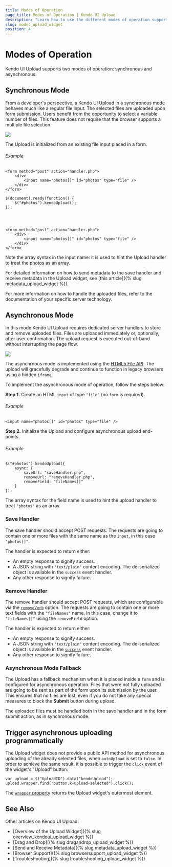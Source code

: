```yaml
---
title: Modes of Operation
page_title: Modes of Operation | Kendo UI Upload
description: "Learn how to use the different modes of operation supported by the Kendo UI Upload widget, initialize it from an existing file and how to use its asynchronous mode."
slug: modes_upload_widget
position: 4
---
```


# Modes of Operation

Kendo UI Upload supports two modes of operation: synchronous and asynchronous.

## Synchronous Mode

From a developer's perspective, a Kendo UI Upload in a synchronous mode behaves much like a regular file input. The selected files are uploaded upon form submission. Users benefit from the opportunity to select a variable number of files. This feature does not require that the browser supports a multiple file selection.

![](/controls/editors/upload/upload-sync.png)

The Upload is initialized from an existing file input placed in a form.

###### Example

    <form method="post" action="handler.php">
        <div>
            <input name="photos[]" id="photos" type="file" />
        </div>
    </form>

    $(document).ready(function() {
        $("#photos").kendoUpload();
    });




    <form method="post" action="handler.php">
        <div>
            <input name="photos[]" id="photos" type="file" />
        </div>
    </form>

Note the array syntax in the input name: it is used to hint the Upload handler to treat the photos as an array.

For detailed information on how to send metadata to the save handler and receive metadata in the Upload widget, see [this article]({% slug metadata_upload_widget %}).

For more information on how to handle the uploaded files, refer to the documentation of your specific server technology.

## Asynchronous Mode

In this mode Kendo UI Upload requires dedicated server handlers to store and remove uploaded files. Files are uploaded immediately or, optionally, after user confirmation. The upload request is executed out-of-band without interrupting the page flow.

![](/controls/editors/upload/upload-async.png)

The asynchrnous mode is implemented using the [HTML5 File API](https://en.wikipedia.org/wiki/HTML5_File_API). The upload will gracefully degrade and continue to function in legacy browsers using a hidden `iframe`.

To implement the asynchronous mode of operation, follow the steps below:

**Step 1.** Create an HTML `input` of type `"file"` (no `form` is required).

###### Example

    <input name="photos[]" id="photos" type="file" />

**Step 2.** Initialize the Upload and configure asynchronous upload end-points.

###### Example

    $("#photos").kendoUpload({
        async: {
            saveUrl: "saveHandler.php",
            removeUrl: "removeHandler.php",
            removeField: "fileNames[]"
        }
    });

The array syntax for the field name is used to hint the upload handler to treat `"photos"` as an array.

### Save Handler

The save handler should accept POST requests. The requests are going to contain one or more files with the same name as the `input`, in this case `"photos[]"`.

The handler is expected to return either:

*   An empty response to signify success.
*   A JSON string with `"text/plain"` content encoding. The de-serialized object is available in the `success` event handler.
*   Any other response to signify failure.

### Remove Handler

The remove handler should accept POST requests, which are configurable via the [`removeVerb`](/api/javascript/ui/upload#configuration-async.removeVerb) option. The requests are going to contain one or more text fields with the `"fileNames"` name. In this case, change it to `"fileNames[]"` using the `removeField` option.

The handler is expected to return either:

*   An empty response to signify success.
*   A JSON string with `"text/plain"` content encoding. The de-serialized object is available in the [`success`](/api/javascript/ui/upload#events-success) event handler.
*   Any other response to signify failure.

### Asynchronous Mode Fallback

The Upload has a fallback mechanism when it is placed inside a `form` and is configured for asynchronous operation. Files that were not fully uploaded are going to be sent as part of the form upon its submission by the user. This ensures that no files are lost, even if you do not take any special measures to block the **Submit** button during upload.

The uploaded files must be handled both in the save handler and in the form submit action, as in synchronous mode.

## Trigger asynchronous uploading programmatically

The Upload widget does not provide a public API method for asynchronous uploading of the already selected files, when `autoUpload` is set to `false`. In order to achieve the same result, it is possible to trigger the `click` event of the widget's "Upload" button:

    var upload = $("UploadID").data("kendoUpload");
    upload.wrapper.find("button.k-upload-selected").click();

The [`wrapper` property](/intro/widget-basics/wrapper-element) returns the Upload widget's outermost element.

## See Also

Other articles on Kendo UI Upload:

* [Overview of the Upload Widget]({% slug overview_kendoui_upload_widget %})
* [Drag and Drop]({% slug dragandrop_upload_widget %})
* [Send and Receive Metadata]({% slug metadata_upload_widget %})
* [Browser Support]({% slug browsersupport_upload_widget %})
* [Troubleshooting]({% slug troubleshooting_upload_widget %})
